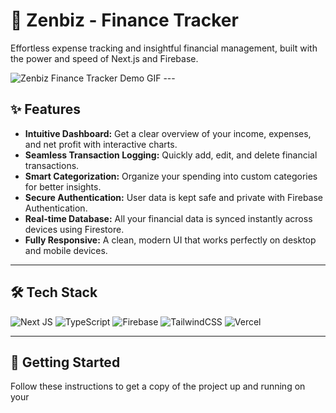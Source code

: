 # 🧘 Zenbiz - Finance Tracker

Effortless expense tracking and insightful financial management, built with the power and speed of Next.js and Firebase.

![Zenbiz Finance Tracker Demo GIF](link_to_your_gif.gif) ---

## ✨ Features

-   **Intuitive Dashboard:** Get a clear overview of your income, expenses, and net profit with interactive charts.
-   **Seamless Transaction Logging:** Quickly add, edit, and delete financial transactions.
-   **Smart Categorization:** Organize your spending into custom categories for better insights.
-   **Secure Authentication:** User data is kept safe and private with Firebase Authentication.
-   **Real-time Database:** All your financial data is synced instantly across devices using Firestore.
-   **Fully Responsive:** A clean, modern UI that works perfectly on desktop and mobile devices.

---

## 🛠️ Tech Stack

![Next JS](https://img.shields.io/badge/Next-black?style=for-the-badge&logo=next.js&logoColor=white)
![TypeScript](https://img.shields.io/badge/typescript-%23007ACC.svg?style=for-the-badge&logo=typescript&logoColor=white)
![Firebase](https://img.shields.io/badge/firebase-%23039BE5.svg?style=for-the-badge&logo=firebase&logoColor=white)
![TailwindCSS](https://img.shields.io/badge/tailwindcss-%2338B2AC.svg?style=for-the-badge&logo=tailwind-css&logoColor=white)
![Vercel](https://img.shields.io/badge/vercel-%23000000.svg?style=for-the-badge&logo=vercel&logoColor=white)

---

## 🚀 Getting Started

Follow these instructions to get a copy of the project up and running on your
